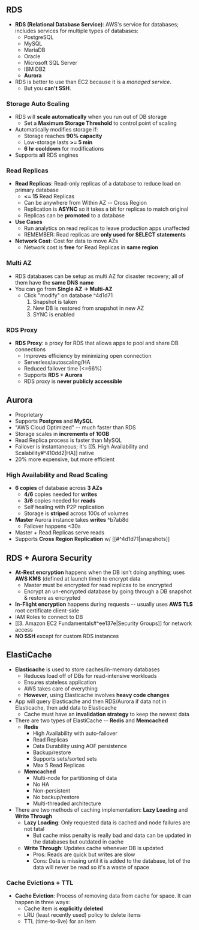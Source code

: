 
## RDS

- **RDS (Relational Database Service)**: AWS's service for databases; includes services for multiple types of databases: 
	- PostgreSQL 
	- MySQL 
	- MariaDB
	- Oracle
	- Microsoft SQL Server
	- IBM DB2 
	- **Aurora**
- RDS is better to use than EC2 because it is a *managed service*.
	- But you **can't SSH**.

### Storage Auto Scaling

- RDS will **scale automatically** when you run out of DB storage
	- Set a **Maximum Storage Threshold** to control point of scaling
- Automatically modifies storage if:
	- Storage reaches **90% capacity**
	- Low-storage lasts **>= 5 min**
	- **6 hr cooldown** for modifications
- Supports **all** RDS engines

### Read Replicas

- **Read Replicas**: Read-only replicas of a database to reduce load on primary database
	- **<= 15** Read Replicas 
	- Can be anywhere from Within AZ -- Cross Region
	- Replication is **ASYNC** so it takes a bit for replicas to match original 
	- Replicas can be **promoted** to a database 
- **Use Cases**
	- Run analytics on read replicas to leave production apps unaffected 
	- REMEMBER: Read replicas are **only used for SELECT statements**
- **Network Cost**: Cost for data to move AZs 
	- Network cost is **free** for Read Replicas in **same region**

### Multi AZ

- RDS databases can be setup as multi AZ for disaster recovery; all of them have the **same DNS name**
- You can go from **Single AZ -> Multi-AZ**
	- Click "modify" on database ^4d1d71
		1. Snapshot is taken
		2. New DB is restored from snapshot in new AZ
		3. SYNC is enabled

### RDS Proxy

- **RDS Proxy**: a proxy for RDS that allows apps to pool and share DB connections
	- Improves efficiency by minimizing open connection
	- Serverless/autoscaling/HA
	- Reduced failover time (<=66%)
	- Supports **RDS + Aurora**
	- RDS proxy is **never publicly accessible**


## Aurora

- Proprietary
- Supports **Postgres** and **MySQL**
- "AWS Cloud Optimized" -- much faster than RDS 
- Storage scales in **increments of 10GB**
- Read Replica process is faster than MySQL
- Failover is instantaneous; it's [[5. High Availability and Scalability#^410dd2|HA]] native
- 20% more expensive, but more efficient

### High Availability and Read Scaling

- **6 copies** of database across **3 AZs**
	- **4/6** copies needed for **writes**
	- **3/6** copies needed for **reads**
	- Self healing with P2P replication
	- Storage is **striped** across 100s of volumes
- **Master** Aurora instance takes **writes** ^b7ab8d
	- Failover happens <30s
- Master + Read Replicas serve reads
- Supports **Cross Region Replication** w/ [[#^4d1d71|snapshots]]

## RDS + Aurora Security

- **At-Rest encryption** happens when the DB isn't doing anything; uses **AWS KMS** (defined at launch time) to encrypt data
	- Master must be encrypted for read replicas to be encrypted
	- Encrypt an un-encrypted database by going through a DB snapshot & restore as encrypted
- **In-Flight encryption** happens during requests -- usually uses **AWS TLS** root certificate client-side
- IAM Roles to connect to DB 
- [[3. Amazon EC2 Fundamentals#^ee137e|Security Groups]] for network access
- **NO SSH** except for custom RDS instances

## ElastiCache

- **Elasticache** is used to store caches/in-memory databases
	- Reduces load off of DBs for read-intensive workloads
	- Ensures stateless application
	- AWS takes care of everything
	- **However**, using Elasticache involves **heavy code changes**
- App will query Elasticache and then RDS/Aurora if data not in Elasticache, then add data to Elasticache
	- Cache must have an **invalidation strategy** to keep the newest data
- There are two types of ElastiCache -- **Redis** and **Memcached**
	- **Redis**
		- High Availability with auto-failover
		- Read Replicas
		- Data Durability using AOF persistence
		- Backup/restore
		- Supports sets/sorted sets
		- Max 5 Read Replicas
	- **Memcached**
		- Multi-node for partitioning of data
		- No HA
		- Non-persistent
		- No backup/restore
		- Multi-threaded architecture
- There are two methods of caching implementation: **Lazy Loading** and **Write Through**
	- **Lazy Loading**: Only requested data is cached and node failures are not fatal
		- But cache miss penalty is really bad and data can be updated in the databases but outdated in cache
	- **Write Through**: Updates cache whenever DB is updated
		- Pros: Reads are quick but writes are slow
		- Cons: Data is missing until it is added to the database, lot of the data will never be read so it's a waste of space

### Cache Evictions + TTL 

- **Cache Eviction**: Process of removing data from cache for space. It can happen in three ways: 
	- Cache item is **explicitly deleted**
	- LRU (least recently used) policy to delete items
	- TTL (time-to-live) for an item 



